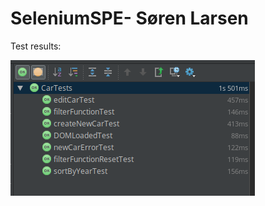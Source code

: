 # SeleniumSPE- Søren Larsen
Test results:

![alt tag](https://github.com/Flazhed/SeleniumSPE/blob/master/TestResults.png)
